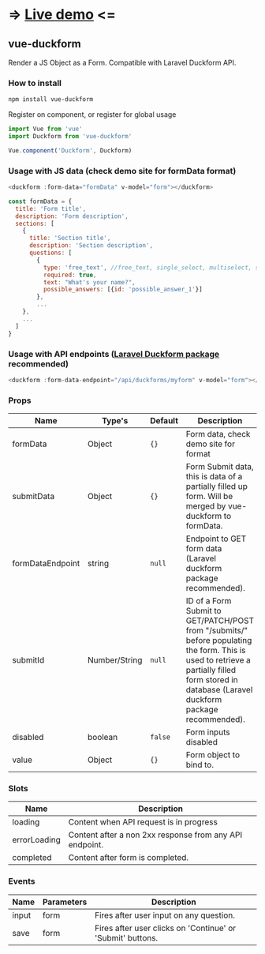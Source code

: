 # => [Live demo](https://vue-duckform-demo.tpenaranda.com) <=

## vue-duckform
Render a JS Object as a Form. Compatible with Laravel Duckform API.

### How to install
```bash
npm install vue-duckform
```

Register on component, or register for global usage
```js
import Vue from 'vue'
import Duckform from 'vue-duckform'

Vue.component('Duckform', Duckform)
```

### Usage with JS data (check demo site for formData format)
```js
<duckform :form-data="formData" v-model="form"></duckform>

const formData = {
  title: 'Form title',
  description: 'Form description',
  sections: [
    {
      title: 'Section title',
      description: 'Section description',
      questions: [
        {
          type: 'free_text', //free_text, single_select, multiselect, scale, date, integer
          required: true,
          text: "What's your name?",
          possible_answers: [{id: 'possible_answer_1'}]
        },
        ...
    },
    ...
  ]
}
```

### Usage with API endpoints ([Laravel Duckform package](https://github.com/tpenaranda/duckform) recommended)
```js
<duckform :form-data-endpoint="/api/duckforms/myform" v-model="form"></duckform>
```

### Props
**Name**|**Type's**|**Default**|**Description**
-----|-----|-----|-----
formData|Object|`{}`|Form data, check demo site for format
submitData|Object|`{}`|Form Submit data, this is data of a partially filled up form. Will be merged by vue-duckform to formData.
formDataEndpoint|string|`null`|Endpoint to GET form data (Laravel duckform package recommended).
submitId|Number/String|`null`|ID of a Form Submit to GET/PATCH/POST from "<formDataEndpoint>/submits/" before populating the form. This is used to retrieve a partially filled form stored in database (Laravel duckform package recommended).
disabled|boolean|`false`|Form inputs disabled
value|Object|`{}`|Form object to bind to.

### Slots
**Name**|**Description**
-----|-----
loading|Content when API request is in progress
errorLoading|Content after a non 2xx response from any API endpoint.
completed|Content after form is completed.

### Events
**Name**|**Parameters**|**Description**
-----|-----|-----
input|form|Fires after user input on any question.
save|form|Fires after user clicks on 'Continue' or 'Submit' buttons.
